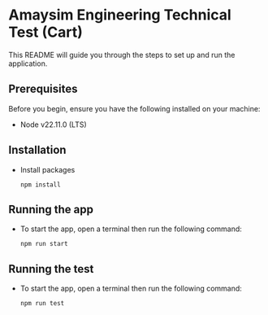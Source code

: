 # Amaysim Engineering Technical Test (Cart)

This README will guide you through the steps to set up and run the application.

## Prerequisites

Before you begin, ensure you have the following installed on your machine:

- Node v22.11.0 (LTS)

## Installation

- Install packages

  ```
  npm install
  ```

## Running the app

- To start the app, open a terminal then run the following command:
  ```
  npm run start
  ```

## Running the test

- To start the app, open a terminal then run the following command:
  ```
  npm run test
  ```
